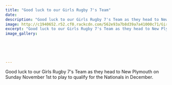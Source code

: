 ```yaml
---
title: "Good luck to our Girls Rugby 7's Team"
date: 
description: "Good luck to our Girls Rugby 7's Team as they head to New Plymouth on Sunday November 1st to play to qualify for the Nationals in December."
image: http://c1940652.r52.cf0.rackcdn.com/562e93a7b8d39a7a41000c71/Girls-Rugby-7s-Team-1.jpg
excerpt: "Good luck to our Girls Rugby 7's Team as they head to New Plymouth on Sunday November 1st to play to qualify for the Nationals in December."
image_gallery:
    
    
    
    
    
---
```


<p><span>Good luck to our Girls Rugby 7's Team as they head to New Plymouth on Sunday November 1st to play to qualify for the Nationals in December.</span></p>

